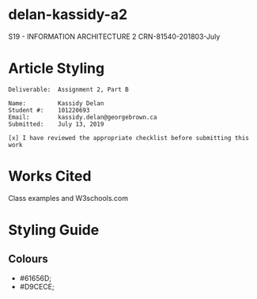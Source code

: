 # delan-kassidy-a2
S19 - INFORMATION ARCHITECTURE 2 CRN-81540-201803-July

<h1><strong>Article Styling</strong></h1>

    Deliverable:  Assignment 2, Part B

    Name:         Kassidy Delan
    Student #:    101220693
    Email:        kassidy.delan@georgebrown.ca
    Submitted:    July 13, 2019       

    [x] I have reviewed the appropriate checklist before submitting this work
 


<h1>Works Cited</h1>
<p>Class examples and W3schools.com</p>


<h1>Styling Guide</h1>
<h2>Colours</h2>
<ul>
  <li>#61656D;</li> 
  <li>#D9CECE;</li>
 
 

